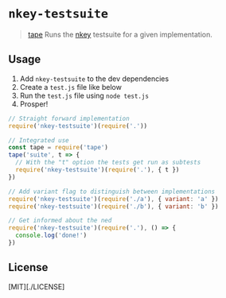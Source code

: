 # `nkey-testsuite`

> [tape][] Runs the [nkey][] testsuite for a given implementation.

[tape]: https://npmjs.com/package/tape
[nkey]: https://npmjs.com/package/nkey

## Usage

1. Add `nkey-testsuite` to the dev dependencies
2. Create a `test.js` file like below
3. Run the `test.js` file using `node test.js`
4. Prosper!

```js
// Straight forward implementation
require('nkey-testsuite')(require('.'))

// Integrated use
const tape = require('tape')
tape('suite', t => {
  // With the "t" option the tests get run as subtests
  require('nkey-testsuite')(require('.'), { t })
})

// Add variant flag to distinguish between implementations
require('nkey-testsuite')(require('./a'), { variant: 'a' })
require('nkey-testsuite')(require('./b'), { variant: 'b' })

// Get informed about the ned
require('nkey-testsuite')(require('.'), () => {
  console.log('done!')
})
```

## License

[MIT][./LICENSE]
